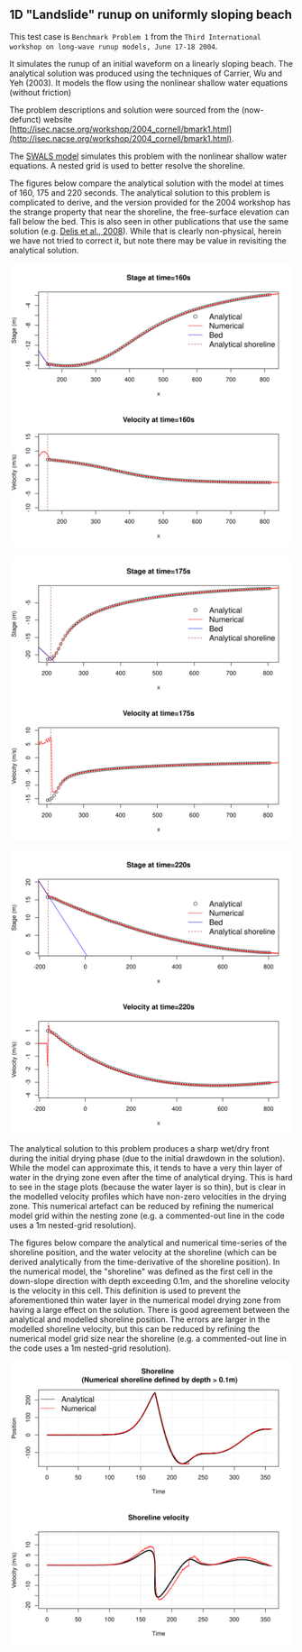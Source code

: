 ## 1D "Landslide" runup on uniformly sloping beach

This test case is `Benchmark Problem 1` from the `Third International workshop on long-wave runup models, June 17-18 2004`. 

It simulates the runup of an initial waveform on a linearly sloping beach. The analytical solution was produced
using the techniques of Carrier, Wu and Yeh (2003). It models the flow using the nonlinear shallow water equations (without friction)

The problem descriptions and solution were sourced from the (now-defunct) website [http://isec.nacse.org/workshop/2004_cornell/bmark1.html](http://isec.nacse.org/workshop/2004_cornell/bmark1.html).

The [SWALS model](benchmark_problem1.f90) simulates this problem with the nonlinear shallow water equations. A nested grid is used to better resolve the shoreline.

The figures below compare the analytical solution with the model at times of 160, 175 and 220 seconds. The analytical solution to this problem is complicated to derive, and the version provided for the 2004 workshop has the strange property that near the shoreline, the free-surface elevation can fall below the bed. This is also seen in other publications that use the same solution (e.g. [Delis et al., 2008](https://onlinelibrary.wiley.com/doi/10.1002/fld.1537)). While that is clearly non-physical, herein we have not tried to correct it, but note there may be value in revisiting the analytical solution.


![Stage and velocity near the shoreline at time 160s](https://github.com/GeoscienceAustralia/ptha/blob/figures/propagation/SWALS/examples/landslide_tsunami/Snapshot_near_shoreline_time_160.png)


![Stage and velocity near the shoreline at time 175s](https://github.com/GeoscienceAustralia/ptha/blob/figures/propagation/SWALS/examples/landslide_tsunami/Snapshot_near_shoreline_time_175.png)


![Stage and velocity near the shoreline at time 220s](https://github.com/GeoscienceAustralia/ptha/blob/figures/propagation/SWALS/examples/landslide_tsunami/Snapshot_near_shoreline_time_220.png)

The analytical solution to this problem produces a sharp wet/dry front during the initial drying phase (due to the initial drawdown in the solution). While the model can approximate this, it tends to have a very thin layer of water in the drying zone even after the time of analytical drying. This is hard to see in the stage plots (because the water layer is so thin), but is clear in the modelled velocity profiles which have non-zero velocities in the drying zone. This numerical artefact can be reduced by refining the numerical model grid within the nesting zone (e.g. a commented-out line in the code uses a 1m nested-grid resolution).

The figures below compare the analytical and numerical time-series of the shoreline position, and the water velocity at the shoreline (which can be derived analytically from the time-derivative of the shoreline position). In the numerical model, the "shoreline" was defined as the first cell in the down-slope direction with depth exceeding 0.1m, and the shoreline velocity is the velocity in this cell. This definition is used to prevent the aforementioned thin water layer in the numerical model drying zone from having a large effect on the solution. There is good agreement between the analytical and modelled shoreline position. The errors are larger in the modelled shoreline velocity, but this can be reduced by refining the numerical model grid size near the shoreline (e.g. a commented-out line in the code uses a 1m nested-grid resolution).

![Time-series of the shoreline position (top), and velocity at the shoreline (bottom)](https://github.com/GeoscienceAustralia/ptha/blob/figures/propagation/SWALS/examples/landslide_tsunami/Shoreline_timeseries.png)

